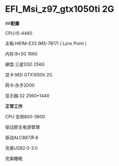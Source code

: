 # EFI_Msi_z97_gtx1050ti 2G

##**配置**

CPU:I5-4460

主板:H81M-E33 (MS-7817) ( Lynx Point )

内存:8*2G 1660

硬盘:三星SSD 256G

显卡:MSI GTX1050ti 2G

网卡:杀手2000

显示器:32 2560*1440
	


**正常工作**

CPU 变频800-3600

驱动原生电源管理

驱动ALC887声卡

完美USB2.0-3.0

完美睡眠
